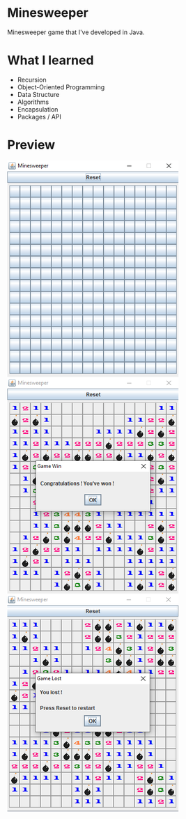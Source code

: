 # Minesweeper
Minesweeper game that I've developed in Java.

# What I learned

* Recursion
* Object-Oriented Programming
* Data Structure
* Algorithms
* Encapsulation
* Packages / API

# Preview
<img src="Demo/initial-demo.png"/>
<img src="Demo/win-demo.png"/>
<img src="Demo/lose-demo.png"/>
